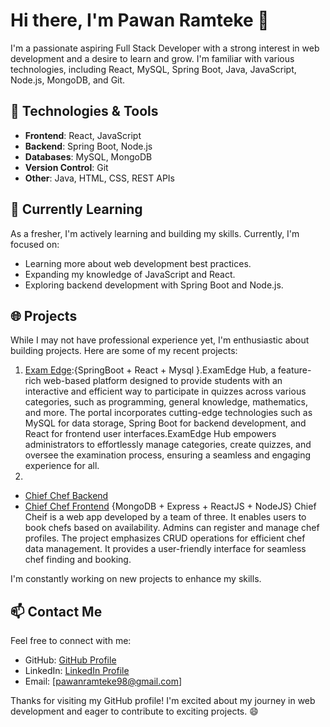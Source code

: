 # Hi there, I'm Pawan Ramteke 👋

I'm a passionate aspiring Full Stack Developer with a strong interest in web development and a desire to learn and grow. I'm familiar with various technologies, including React, MySQL, Spring Boot, Java, JavaScript, Node.js, MongoDB, and Git.

## 🔧 Technologies & Tools

- **Frontend**: React, JavaScript
- **Backend**: Spring Boot, Node.js
- **Databases**: MySQL, MongoDB
- **Version Control**: Git
- **Other**: Java, HTML, CSS, REST APIs

## 🌱 Currently Learning

As a fresher, I'm actively learning and building my skills. Currently, I'm focused on:

- Learning more about web development best practices.
- Expanding my knowledge of JavaScript and React.
- Exploring backend development with Spring Boot and Node.js.

## 🌐 Projects

While I may not have professional experience yet, I'm enthusiastic about building projects. Here are some of my recent projects:

1. [Exam Edge](https://github.com/Ruch-source/Exam-Portal-master.git):{SpringBoot + React + Mysql }.ExamEdge Hub, a feature-rich web-based platform designed to provide students with an interactive and efficient way to participate in quizzes across various categories, such as programming, general knowledge, mathematics, and more. The portal incorporates cutting-edge technologies such as MySQL for data storage, Spring Boot for backend development, and React for frontend user interfaces.ExamEdge Hub empowers administrators to effortlessly manage categories, create quizzes, and oversee the examination process, ensuring a seamless and engaging experience for all.
2.
  - [Chief Chef Backend](https://github.com/RamtekePawan/backebd-chiefChief-react-mongodb.git) 
  - [Chief Chef Frontend](https://github.com/RamtekePawan/chief-chef-react.git)
   {MongoDB + Express + ReactJS + NodeJS} Chief Cheif is a web app developed by a team of three. It enables users to book chefs based on availability. Admins can register and manage chef profiles. The project emphasizes CRUD operations for efficient chef data management. It provides a user-friendly interface for seamless chef finding and booking.

I'm constantly working on new projects to enhance my skills.

## 📫 Contact Me

Feel free to connect with me:

- GitHub: [GitHub Profile](https://github.com/RamtekePawan)
- LinkedIn: [LinkedIn Profile](https://www.linkedin.com/in/pawan-ramteke-b4612a169)
- Email: [pawanramteke98@gmail.com]

Thanks for visiting my GitHub profile! I'm excited about my journey in web development and eager to contribute to exciting projects. 😄
